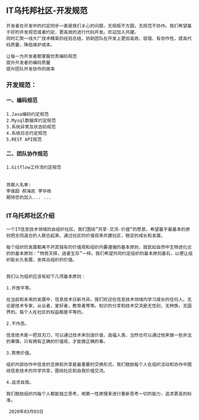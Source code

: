 ## IT乌托邦社区-开发规范

    开发者在开发中的约定同步一直是我们关心的问题，无规矩不方圆，无规范不协作。我们希望基于好的开发规范或者约定，更高效的进行代码开发。欢迎加入共建。
    同时汇聚一线大厂技术精英的经验总结，协助团队在开发上更加高效、容错、有协作性，提高代码质量，降低维护成本。

    让每一为开发者都掌握优秀编码规范
    提升开发者的编码质量
    提升团队开发协作的效率
 
 
### 开发规范：

#### 一、编码规范
    1.Java编码约定规范
    2.Mysql数据库约定规范
    3.系统异常及状态码规范
    4.系统日志约定规范
    5.REST API规范


#### 二、团队协作规范
    1.Gitflow工作流约定规范

##

    贡献人名单:
    李俊超 郝海民 李华栋
    期待您的加入... ...

##


### IT乌托邦社区介绍
    一个IT信息技术领域的自组织社区。我们围绕”共享-交流-价值“的愿景，希望基于最基本的原则把志同道合的人联合起来。通过社区的价值观来共建社区，稳定的成长和发展。

    每个组织的发展都离不开其独有的价值观和组织内要遵循的基本原则，就犹如自然中生物进化论的的基本原则：“物竞天择，适者生存”一样。我们希望共同约定组织的基本原则基石，以便让组织能长久发展，发挥出组织的价值。


    我们认为组织应该有如下几项基本原则：

    1.开放平等。

    在当前和未来的发展中，信息技术日新月异。我们欢迎在信息技术领域内学习成长的任何人。无论是技术专家，从业者，爱好者，教育者等等。知识的分享和技术交流是无性别，无种族，无国界的。每个人在社区的权益都是平等的。

    2.不作恶。

    信息技术是一把双刃刀，可以通过技术来创造价值，造福人类，当然也可以通过他来做一些非法的事情。只有拥有正确的价值观，才能做正确的事。

    3.聚焦价值。

    组织内部协作中信息的互换和共享是最重要的交换形式，我们鼓励每个人在组织活动和协作中围绕信息技术的共学共享，围绕社区和自我价值交流。

    4.追求自我。

    我们鼓励组织内每个人都能独立思考，用第一性原理来进行重新思考一切的能力，追求更高的标准。
    
     2020年03月03日
